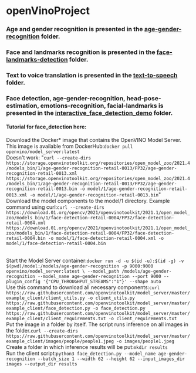 # openVinoProject

### Age and gender recognition is presented in the [age-gender-recognition](https://github.com/DmitryCS/openVinoProject/tree/master/age-gender-recognition) folder.
### Face and landmarks recognition is presented in the [face-landmarks-detection](https://github.com/DmitryCS/openVinoProject/tree/master/face-landmarks-detection) folder.
### Text to voice translation is presented in the [text-to-speech](https://github.com/DmitryCS/openVinoProject/tree/master/text-to-speech) folder.
### Face detection, age-gender-recognition, head-pose-estimation, emotions-recognition, facial-landmarks is presented in the [interactive_face_detection_demo](https://github.com/DmitryCS/openVinoProject/tree/master/interactive_face_detection_demo) folder.
#### Tutorial for face_detection here: <br>
Download the Docker* image that contains the OpenVINO Model Server. This image is available from DockerHub:`docker pull openvino/model_server:latest`
<br>Doesn't work: "`curl --create-dirs https://storage.openvinotoolkit.org/repositories/open_model_zoo/2021.4/models_bin/1/age-gender-recognition-retail-0013/FP32/age-gender-recognition-retail-0013.xml https://storage.openvinotoolkit.org/repositories/open_model_zoo/2021.4/models_bin/1/age-gender-recognition-retail-0013/FP32/age-gender-recognition-retail-0013.bin -o model/1/age-gender-recognition-retail-0013.xml -o model/1/age-gender-recognition-retail-0013.bin`"
<br>Download the model components to the model/1 directory. Example command using curl:`curl --create-dirs https://download.01.org/opencv/2021/openvinotoolkit/2021.1/open_model_zoo/models_bin/1/face-detection-retail-0004/FP32/face-detection-retail-0004.xml https://download.01.org/opencv/2021/openvinotoolkit/2021.1/open_model_zoo/models_bin/1/face-detection-retail-0004/FP32/face-detection-retail-0004.bin -o model/1/face-detection-retail-0004.xml -o model/1/face-detection-retail-0004.bin`

<br>Start the Model Server container:`docker run -d -u $(id -u):$(id -g) -v $(pwd)/model:/models/age-gender-recognition -p 9000:9000 openvino/model_server:latest \
--model_path /models/age-gender-recognition --model_name age-gender-recognition --port 9000 --plugin_config '{"CPU_THROUGHPUT_STREAMS":"1"}' --shape auto`
<br>Use this command to download all necessary components:`curl https://raw.githubusercontent.com/openvinotoolkit/model_server/master/example_client/client_utils.py -o client_utils.py https://raw.githubusercontent.com/openvinotoolkit/model_server/master/example_client/face_detection.py -o face_detection.py  https://raw.githubusercontent.com/openvinotoolkit/model_server/master/example_client/client_requirements.txt -o client_requirements.txt`
<br>Put the image in a folder by itself. The script runs inference on all images in the folder.`curl --create-dirs https://raw.githubusercontent.com/openvinotoolkit/model_server/master/example_client/images/people/people1.jpeg -o images/people1.jpeg`
<br>Create a folder in which inference results will be put:`mkdir results`
<br>Run the client script:`python3 face_detection.py --model_name age-gender-recognition --batch_size 1 --width 62 --height 62 --input_images_dir images --output_dir results`

